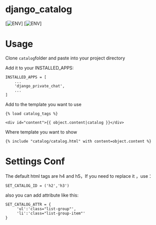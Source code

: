 # django_catalog

[![ENV](https://img.shields.io/badge/python3.x-green.svg)]
[![ENV](https://img.shields.io/badge/django-1.7+-green.svg)]

# Usage
Clone ```catalog```folder and paste into your project directory

Add it to your INSTALLED_APPS:
```
INSTALLED_APPS = [
    ...
    'django_private_chat',
    ...
]
```
Add to the template you want to use
```
{% load catalog_tags %}
```
```
<div id="content">{{ object.content|catalog }}</div>
```
Where template you want to show
```
{% include "catalog/catalog.html" with content=object.content %}
```
# Settings Conf

The default html tags are h4 and h5，If you need to replace it ，use：
```
SET_CATALOG_ID = ('h2','h3')
```
also you can add attribute like this:
```
SET_CATALOG_ATTR = {
     'ul':'class="list-group"',
     'li':'class="list-group-item"'
}
```
